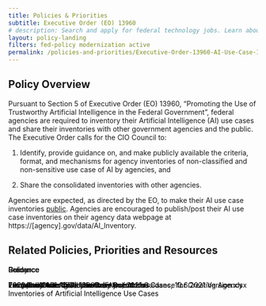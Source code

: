 ```yaml
---
title: Policies & Priorities
subtitle: Executive Order (EO) 13960 
# description: Search and apply for federal technology jobs. Learn about unique hiring paths for veterans, students and graduates, individuals with a disability, and more.
layout: policy-landing
filters: fed-policy modernization active
permalink: /policies-and-priorities/Executive-Order-13960-AI-Use-Case-Inventories-Reference/
---
```

## Policy Overview ##

Pursuant to Section 5 of  Executive Order (EO) 13960, “Promoting the Use of Trustworthy Artificial Intelligence in the Federal Government”, federal agencies are required to inventory their Artificial Intelligence (AI) use cases and share their inventories with other government agencies and the public. The Executive Order calls for the CIO Council to:
1. Identify, provide guidance on, and make publicly available the criteria, format, and mechanisms for agency inventories of non-classified and non-sensitive use case of AI by agencies, and

2. Share the consolidated inventories with other agencies. 

Agencies are expected, as directed by the EO, to make their AI use case inventories [public](https://www.ai.gov/ai-use-case-inventories/). Agencies are encouraged to publish/post their AI use case inventories on their agency data webpage at https://[agency].gov/data/AI_Inventory.

## Related Policies, Priorities and Resources ##

<div class="usa-media-block tablet:grid-col-12">
    <div class="policies" style="position: relative; height: 736px;">
        <div class="tablet:grid-col-3 grid-spacing policy guidance data-center-consolidation archive" style="position: absolute; left: 0px; top: 0px;">
            <div class="shadow-1 guidance-border"  >
                <div class="text-container">
                    <span class="card-tag">Guidance</span>
                    <p class="title-resources">
                    <a
                            href="{{ site.baseurl }}/assets/resources/2023-Guidance-for-AI-Use-Case-Inventories.pdf"
                            target="_blank"
                            style="text-decoration: none; color: black"
                    >2023 Guidance for AI Use Case Inventories</a
                    >
                    </p>
                </div>
            </div>
        </div>
        <div class="tablet:grid-col-3 grid-spacing policy guidance data-center-consolidation archive" style="position: absolute; left: 0px; top: 0px;">
            <div class="shadow-1 guidance-border"  >
                <div class="text-container">
                    <span class="card-tag">Policy</span>
                    <p class="title-resources">
                    <a
                            href="https://www.federalregister.gov/documents/2020/12/08/2020-27065/promoting-the-use-of-trustworthy-artificial-intelligence-in-the-federal-government"
                            target="_blank"
                            style="text-decoration: none; color: black"
                    >Executive Order (EO) 13960</a
                    >
                    </p>
                </div>
            </div>
        </div>
        <div class="tablet:grid-col-3 grid-spacing policy guidance data-center-consolidation archive" style="position: absolute; left: 0px; top: 0px;">
            <div class="shadow-1 guidance-border" >
                <div class="text-container">
                    <span class="card-tag">Guidance</span>
                    <p class="title-resources">
                    <a
                            href="{{ site.baseurl }}/assets/resources/2021 Guidance for Creating Agency Inventories of AI Use Cases 10.06.2021.docx"
                            target="_blank"
                            style="text-decoration: none; color: black"
                    >2021 Guidance for AI Use Case Inventories</a
                    >
                    </p>
                </div>
            </div>
        </div>
        <div class="tablet:grid-col-3 grid-spacing policy guidance data-center-consolidation archive" style="position: absolute; left: 0px; top: 0px;">
            <div class="shadow-1 guidance-border" >
                <div class="text-container">
                    <span class="card-tag">Resource</span>
                    <p class="title-resources">
                    <a
                            href="{{ site.baseurl }}/assets/resources/FAQ -  2021 Guidance for Creating Agency Inventories of AI Use Cases 10.6.2021 Version.docx"
                            target="_blank"
                            style="text-decoration: none; color: black"
                    >Frequently Asked Questions (FAQs):2021 Guidance for Creating Agency Inventories of Artificial Intelligence Use Cases</a
                    >
                    </p>
                </div>
            </div>
        </div>
        <div class="tablet:grid-col-3 grid-spacing policy guidance data-center-consolidation archive" style="position: absolute; left: 0px; top: 0px;">
            <div class="shadow-1 guidance-border" >
                <div class="text-container">
                    <span class="card-tag">Resource</span>
                    <p class="title-resources">
                    <a
                            href="{{ site.baseurl }}/assets/resources/Example AI Use Case Inventory Scenarios 10.6.2021 Version.docx"
                            target="_blank"
                            style="text-decoration: none; color: black"
                    >Example AI Use Case Inventory Scenarios</a
                    >
                    </p>
                </div>
            </div>
        </div>
        <div class="tablet:grid-col-3 grid-spacing policy guidance data-center-consolidation archive" style="position: absolute; left: 0px; top: 0px;">
            <div class="shadow-1 guidance-border" >
                <div class="text-container">
                    <span class="card-tag">Resource</span>
                    <p class="title-resources">
                    <a
                            href="{{ site.baseurl }}/assets/resources/Template-2021 Agency Inventory of AI Use Cases, 10.6.2021 Version.xlsx"
                            target="_blank"
                            style="text-decoration: none; color: black"
                    >Template-2021 Agency Inventory of AI Use Cases, 10.6.2021 Version.xlsx</a
                    >
                    </p>
                </div>
            </div>
        </div>
    </div>
</div>
